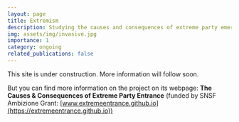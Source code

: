 ```yaml
---
layout: page
title: Extremism
description: Studying the causes and consequences of extreme party emergence
img: assets/img/invasive.jpg
importance: 1
category: ongoing
related_publications: false
---
```


This site is under construction. More information will follow soon.  

But you can find more information on the project on its webpage: 
**The Causes & Consequences of Extreme Party Entrance** (funded by SNSF Ambizione Grant: [www.extremeentrance.github.io](https://extremeentrance.github.io))

